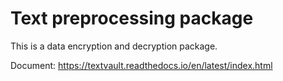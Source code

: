 # Text preprocessing package

This is a data encryption and decryption package.

Document: https://textvault.readthedocs.io/en/latest/index.html
